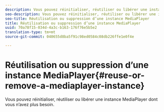 ```yaml
---
description: Vous pouvez réinitialiser, réutiliser ou libérer une instance MediaPlayer dont vous n’avez plus besoin.
seo-description: Vous pouvez réinitialiser, réutiliser ou libérer une instance MediaPlayer dont vous n’avez plus besoin.
seo-title: Réutilisation ou suppression d’une instance MediaPlayer
title: Réutilisation ou suppression d’une instance MediaPlayer
uuid: 70a78f15-034d-4a3c-b163-176f76e5b5e2
translation-type: tm+mt
source-git-commit: 040655d8ba5f91c98ed0584c08db226ffe1e0f4e

---
```



# Réutilisation ou suppression d’une instance MediaPlayer{#reuse-or-remove-a-mediaplayer-instance}

Vous pouvez réinitialiser, réutiliser ou libérer une instance MediaPlayer dont vous n’avez plus besoin.

